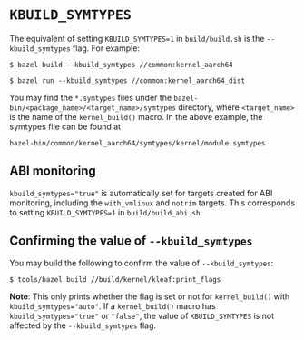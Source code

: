 # `KBUILD_SYMTYPES`

The equivalent of setting `KBUILD_SYMTYPES=1` in `build/build.sh` is the
`--kbuild_symtypes` flag. For example:

```shell
$ bazel build --kbuild_symtypes //common:kernel_aarch64
```

```shell
$ bazel run --kbuild_symtypes //common:kernel_aarch64_dist
```

You may find the `*.symtypes` files under the
`bazel-bin/<package_name>/<target_name>/symtypes` directory,
where `<target_name>` is the name of the `kernel_build()`
macro. In the above example, the symtypes file can be found at

```
bazel-bin/common/kernel_aarch64/symtypes/kernel/module.symtypes
```

## ABI monitoring

`kbuild_symtypes="true"` is automatically set for targets created for ABI
monitoring, including the `with_vmlinux`
and `notrim` targets. This corresponds to setting
`KBUILD_SYMTYPES=1` in `build/build_abi.sh`.

## Confirming the value of `--kbuild_symtypes`

You may build the following to confirm the value of `--kbuild_symtypes`:

```shell
$ tools/bazel build //build/kernel/kleaf:print_flags
```

**Note**: This only prints whether the flag is set or not for `kernel_build()`
with `kbuild_symtypes="auto"`. If a `kernel_build()` macro has
`kbuild_symtypes="true"` or `"false"`, the value of `KBUILD_SYMTYPES` is not
affected by the `--kbuild_symtypes` flag.
